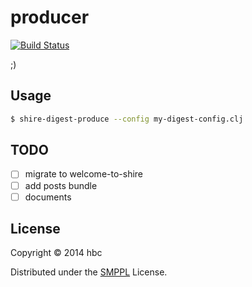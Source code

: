 # producer

[![Build Status](https://travis-ci.org/shire-digest/producer.svg?branch=master)](https://travis-ci.org/shire-digest/producer)


;)

## Usage

```bash
$ shire-digest-produce --config my-digest-config.clj
```

## TODO

- [ ] migrate to welcome-to-shire
- [ ] add posts bundle
- [ ] documents

## License

Copyright © 2014 hbc

Distributed under the [SMPPL](https://github.com/xhacker/SMPPL/blob/master/SMPPL-Freeware.md) License.
